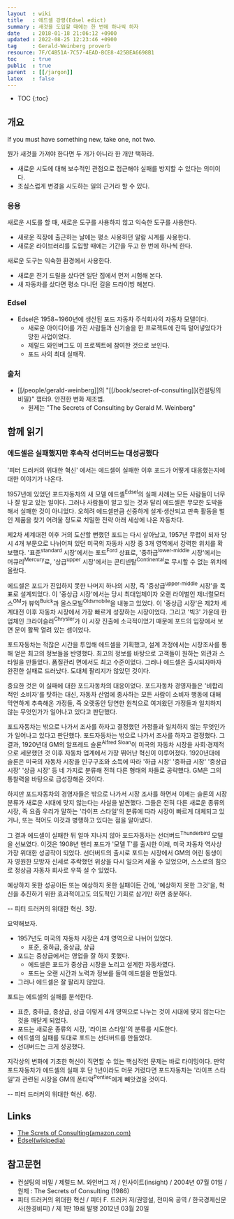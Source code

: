 ```yaml
---
layout  : wiki
title   : 에드셀 강령(Edsel edict)
summary : 새것을 도입할 때에는 한 번에 하나씩 하자
date    : 2018-01-18 21:06:12 +0900
updated : 2022-08-25 12:23:46 +0900
tag     : Gerald-Weinberg proverb
resource: 7F/C4B51A-7C57-4EAD-BCE8-425BEA6698B1
toc     : true
public  : true
parent  : [[/jargon]]
latex   : false
---
```

* TOC
{:toc}

## 개요

>
If you must have something new, take one, not two.
>
뭔가 새것을 가져야 한다면 두 개가 아니라 한 개만 택하라.

* 새로운 시도에 대해 보수적인 관점으로 접근해야 실패를 방지할 수 있다는 의미이다.
* 조심스럽게 변경을 시도하는 일의 근거라 할 수 있다.

### 응용

새로운 시도를 할 때, 새로운 도구를 사용하지 않고 익숙한 도구를 사용한다.

* 새로운 직장에 출근하는 날에는 평소 사용하던 알람 시계를 사용한다.
* 새로운 라이브러리를 도입할 때에는 기간을 두고 한 번에 하나씩 한다.

새로운 도구는 익숙한 환경에서 사용한다.

* 새로운 전기 드릴을 샀다면 일단 집에서 먼저 시험해 본다.
* 새 자동차를 샀다면 평소 다니던 길을 드라이빙 해본다.

### Edsel

* Edsel은 1958~1960년에 생산된 포드 자동차 주식회사의 자동차 모델이다.
    * 새로운 아이디어를 가진 사람들과 신기술을 한 프로젝트에 잔뜩 털어넣었다가 망한 사업이었다.
    * 제랄드 와인버그도 이 프로젝트에 참여한 것으로 보인다.
    * 포드 사의 최대 실패작.

### 출처

* [[/people/gerald-weinberg]]의 "[[/book/secret-of-consulting]]{컨설팅의 비밀}" 챕터9. 안전한 변화 제조법.
    * 원제는 "The Secrets of Consulting by Gerald M. Weinberg"

## 함께 읽기
### 에드셀은 실패했지만 후속작 선더버드는 대성공했다

'피터 드러커의 위대한 혁신' 에서는 에드셀이 실패한 이후 포드가 어떻게 대응했는지에 대한 이야기가 나온다.

>
1957년에 있었던 포드자동차의 새 모델 에드셀<sup>Edsel</sup>의 실패 사례는 모든 사람들이 너무나 잘 알고 있는 일이다.
그러나 사람들이 알고 있는 것과 달리 에드셀은 무모한 도박을 해서 실패한 것이 아니었다.
오히려 에드셀만큼 신중하게 설계·생산되고 판촉 활동을 벌인 제품을 찾기 어려울 정도로 치밀한 전략 아래 세상에 나온 자동차다.
>
제2차 세계대전 이후 거의 도산할 뻔했던 포드는 다시 살아났고, 1957년 무렵이 되자 당시 4개 부문으로 나뉘어져 있던 미국의 자동차 시장 중 3개 영역에서 강력한 위치를 확보했다.
'표준<sup>standard</sup> 시장'에서는 포드<sup>Ford</sup> 상표로, '중하급<sup>lower-middle</sup> 시장'에서는 머큐리<sup>Mercury</sup>로, '상급<sup>upper</sup> 시장'에서는 콘티넨탈<sup>Continental</sup>로 무시할 수 없는 위치에 올랐다.
>
에드셀은 포드가 진입하지 못한 나머지 하나의 시장, 즉 '중상급<sup>upper-middle</sup> 시장'을 목표로 설계되었다.
이 '중상급 시장'에서는 당시 최대업체이자 오랜 라이벌인 제너럴모터스<sup>GM</sup>가 뷰익<sup>Buick</sup>과 올스모빌<sup>Oldsmobile</sup>을 내놓고 있었다.
이 '중상급 시장'은 제2차 세계대전 이후 자동차 시장에서 가장 빠르게 성장하는 시장이었다.
그리고 '빅3' 가운데 한 업체인 크라이슬러<sup>Chrysler</sup>가 이 시장 진출에 소극적이었기 때문에 포드의 입장에서 보면 문이 활짝 열려 있는 셈이었다.
>
포드자동차는 적잖은 시간을 투입해 에드셀을 기획했고, 설계 과정에서는 시장조사를 통해 얻은 최고의 정보들을 반영했다.
최고의 정보를 바탕으로 고객들이 원하는 외관과 스타일을 만들었다.
품질관리 면에서도 최고 수준이었다.
그러나 에드셀은 출시되자마자 완전한 실패로 드러났다.
도대체 팔리지가 않았던 것이다.
>
중요한 것은 이 실패에 대한 포드자동차의 대응이었다.
포드자동차 경영자들은 '비합리적인 소비자'를 탓하는 대신, 자동차 산업에 종사하는 모든 사람이 소비자 행동에 대해 막연하게 추측해온 가정들, 즉 오랫동안 당연한 원칙으로 여겨왔던 가정들과 일치하지 않는 무엇인가가 일어나고 있다고 판단했다.
>
포드자동차는 밖으로 나가서 조사를 하자고 결정했던 가정들과 일치하지 않는 무엇인가가 일어나고 있다고 판단했다.
포드자동차는 밖으로 나가서 조사를 하자고 결정했다.
그 결과, 1920년대 GM의 알프레드 슬론<sup>Alfred Sloan</sup>이 미국의 자동차 시장을 사회·경제적으로 세분했던 것 이후 자동차 업계에서 가장 뛰어난 혁신이 이루어졌다.
1920년대에 슬론은 미국의 자동차 시장을 인구구조와 소득에 따라 '하급 시장' '중하급 시장' '중상급 시장' '상급 시장' 등 네 가지로 분류해 전혀 다른 형태의 차들로 공략했다.
GM은 그의 통찰력을 바탕으로 급성장해온 것이다.
>
하지만 포드자동차의 경영자들은 밖으로 나가서 시장 조사를 하면서 이제는 슬론의 시장 분류가 새로운 시대에 맞지 않는다는 사실을 발견했다.
그들은 전혀 다른 새로운 종류의 시장, 즉 요즘 우리가 말하는 '라이프 스타일'의 분류에 따라 시장이 빠르게 대체되고 있거나, 또는 적어도 이것과 병행하고 있다는 점을 알아냈다.
>
그 결과 에드셀이 실패한 뒤 얼마 지나지 않아 포드자동차는 선더버드<sup>Thunderbird</sup> 모델을 선보였다.
이것은 1908년 헨리 포드가 '모델 T'를 출시한 이래, 미국 자동차 역사상 가장 위대한 성공작이 되었다.
선더버드의 출시로 포드는 시장에서 GM의 어린 동생이자 영원한 모방자 신세로 추락했던 위상을 다시 일으켜 세울 수 있었으며, 스스로의 힘으로 정상급 자동차 회사로 우뚝 설 수 있었다.
>
예상하지 못한 성공이든 또는 예상하지 못한 실패이든 간에, '예상하지 못한 그것'을, 혁신을 추진하기 위한 효과적이고도 의도적인 기회로 삼기만 하면 충분하다.
>
-- 피터 드러커의 위대한 혁신. 3장.

요약해보자.

- 1957년도 미국의 자동차 시장은 4개 영역으로 나뉘어 있었다.
    - 표준, 중하급, 중상급, 상급
- 포드는 중상급에서는 영업을 잘 하지 못했다.
    - 에드셀은 포드가 중상급 시장을 노리고 설계한 자동차였다.
    - 포드는 오랜 시간과 노력과 정보를 들여 에드셀을 만들었다.
- 그러나 에드셀은 잘 팔리지 않았다.

포드는 에드셀의 실패를 분석한다.

- 표준, 중하급, 중상급, 상급 이렇게 4개 영역으로 나누는 것이 시대에 맞지 않는다는 것을 깨닫게 되었다.
- 포드는 새로운 종류의 시장, '라이프 스타일'의 분류를 시도한다.
- 에드셀의 실패를 토대로 포드는 선더버드를 만들었다.
- 선더버드는 크게 성공했다.

>
지각상의 변화에 기초한 혁신이 직면할 수 있는 핵심적인 문제는 바로 타이밍이다.
만약 포드자동차가 에드셀의 실패 후 단 1년이라도 머뭇 거렸다면 포드자동차는 '라이프 스타일'과 관련된 시장을 GM의 폰티악<sup>Pontiac</sup>에게 빼앗겼을 것이다.
>
-- 피터 드러커의 위대한 혁신. 6장.

## Links

* [The Screts of Consulting(amazon.com)](https://www.amazon.com/Secrets-Consulting-Gerald-M-Weinberg/dp/B00F0ZZQOK )
* [Edsel(wikipedia)](https://en.wikipedia.org/wiki/Edsel )

## 참고문헌

- 컨설팅의 비밀 / 제럴드 M. 와인버그 저 / 인사이트(insight) / 2004년 07월 01일 / 원제 : The Secrets of Consulting (1986)
- 피터 드러커의 위대한 혁신 / 피터 F. 드러커 저/권영설, 전미옥 공역 / 한국경제신문사(한경비피) / 제 1판 19쇄 발행 2012년 03월 20일
